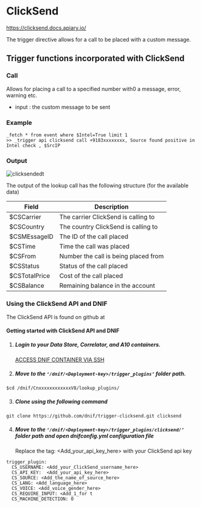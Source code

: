 # ClickSend
https://clicksend.docs.apiary.io/

The trigger directive allows for a call to be placed with a custom message.

## Trigger functions incorporated with ClickSend

### Call
 
Allows for placing a call to a specified number with0 a message, error, warning etc.

- input : the custom message to be sent
   
### Example
```
_fetch * from event where $Intel=True limit 1
>> _trigger api clicksend call +9183xxxxxxxx, Source found positive in Intel check , $SrcIP
```
  
### Output  
  ![clicksendedt](https://user-images.githubusercontent.com/37173181/43879411-934b639e-9bc1-11e8-8104-ffcd70cf2c15.jpg)

    
The output of the lookup call has the following structure (for the available data)
    
|     Field     |             Description              |
|---------------|--------------------------------------|
| $CSCarrier    | The carrier ClickSend is calling to  |
| $CSCountry    | The country ClickSend is calling to  |
| $CSMEssageID  | The ID of the call placed            |
| $CSTime       | Time the call was placed             |
| $CSFrom       | Number the call is being placed from |
| $CSStatus     | Status of the call placed            |
| $CSTotalPrice | Cost of the call placed              |
| $CSBalance    | Remaining balance in the account     |    

### Using the ClickSend API and DNIF  
The ClickSend API is found on github at 

#### Getting started with ClickSend API and DNIF

1. #####    Login to your Data Store, Correlator, and A10 containers.  
   [ACCESS DNIF CONTAINER VIA SSH](https://dnif.it/docs/guides/tutorials/access-dnif-container-via-ssh.html)
2. #####    Move to the `‘/dnif/<Deployment-key>/trigger_plugins’` folder path.
```
$cd /dnif/CnxxxxxxxxxxxxV8/lookup_plugins/
```
3. #####   Clone using the following command  
```  
git clone https://github.com/dnif/trigger-clicksend.git clicksend
```
4. #####   Move to the `‘/dnif/<Deployment-key>/trigger_plugins/clicksend/’` folder path and open dnifconfig.yml configuration file     
    
   Replace the tag: <Add_your_api_key_here> with your ClickSend api key
```
trigger_plugin:
  CS_USERNAME: <Add_your_ClickSend_username_here>
  CS_API_KEY:  <Add_your_api_key_here>
  CS_SOURCE: <Add_the_name_of_source_here>
  CS_LANG: <Add_language_here>
  CS_VOICE: <Add_voice_gender_here>
  CS_REQUIRE_INPUT: <Add_1_for t
  CS_MACHINE_DETECTION: 0 

```

